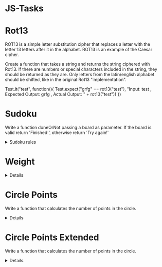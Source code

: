 # JS-Tasks

# Rot13
ROT13 is a simple letter substitution cipher that replaces a letter with the letter 13 letters after it in the alphabet. ROT13 is an example of the Caesar cipher.

Create a function that takes a string and returns the string ciphered with Rot13. If there are numbers or special characters included in the string, they should be returned as they are. Only letters from the latin/english alphabet should be shifted, like in the original Rot13 "implementation".

Test.it("test", function(){
    Test.expect("grfg" == rot13("test"), "Input: test , Expected Output: grfg , Actual Output: " + rot13("test"))
  })  
  
  
# Sudoku
Write a function doneOrNot passing a board as parameter. If the board is valid return 'Finished!', otherwise return 'Try again!'

<details><summary>Sudoku rules</summary>
Complete the Sudoku puzzle so that each and every row, column, and region contains the numbers one through nine only once.

Rows:

![alt text](http://www.sudokuessentials.com/images/Row.gif)

There are 9 rows in a traditional Sudoku puzzle. Every row must contain the numbers 1, 2, 3, 4, 5, 6, 7, 8, and 9. There may not be any duplicate numbers in any row. In other words, there can not be any rows that are identical.

In the illustration the numbers 5, 3, 1, and 2 are the "givens". They can not be changed. The remaining numbers in black are the numbers that you fill in to complete the row.

Columns:

![alt text](http://www.sudokuessentials.com/images/Column.gif)

There are 9 columns in a traditional Sudoku puzzle. Like the Sudoku rule for rows, every column must also contain the numbers 1, 2, 3, 4, 5, 6, 7, 8, and 9. Again, there may not be any duplicate numbers in any column. Each column will be unique as a result.

In the illustration the numbers 7, 2, and 6 are the "givens". They can not be changed. You fill in the remaining numbers as shown in black to complete the column.

Regions

![alt text](http://www.sudokuessentials.com/images/Region.gif)

A region is a 3x3 box like the one shown to the left. There are 9 regions in a traditional Sudoku puzzle.

Like the Sudoku requirements for rows and columns, every region must also contain the numbers 1, 2, 3, 4, 5, 6, 7, 8, and 9. Duplicate numbers are not permitted in any region. Each region will differ from the other regions.

In the illustration the numbers 1, 2, and 8 are the "givens". They can not be changed. Fill in the remaining numbers as shown in black to complete the region.

Valid board example:
![alt text](http://upload.wikimedia.org/wikipedia/commons/thumb/3/31/Sudoku-by-L2G-20050714_solution.svg/364px-Sudoku-by-L2G-20050714_solution.svg.png)
</details>

# Weight

<details><summary>Details</summary>
    My friend John and I are members of the "Fat to Fit Club (FFC)". John is worried because each month a list with the weights of members is published and each month he is the last on the list which means he is the heaviest.

I am the one who establishes the list so I told him: "Don't worry any more, I will modify the order of the list". It was decided to attribute a "weight" to numbers. The weight of a number will be from now on the sum of its digits.

For example 99 will have "weight" 18, 100 will have "weight" 1 so in the list 100 will come before 99. Given a string with the weights of FFC members in normal order can you give this string ordered by "weights" of these numbers?

Example:
"56 65 74 100 99 68 86 180 90" ordered by numbers weights becomes: "100 180 90 56 65 74 68 86 99"

When two numbers have the same "weight", let us class them as if they were strings and not numbers: 100 is before 180 because its "weight" (1) is less than the one of 180 (9) and 180 is before 90 since, having the same "weight" (9), it comes before as a string.

All numbers in the list are positive numbers and the list can be empty.</details>

# Circle Points
Write a function that calculates the number of points in the circle.
<details><summary>Details</summary>
You have the radius of a circle with the center in point (0,0).

Write a function that calculates the number of points in the circle where (x,y) - the cartesian coordinates of the points - are integers.

Example: for radius = 2 the result should be 13.


![alt text](http://i.imgur.com/1SMov3s.png)
</details>


# Circle Points Extended
Write a function that calculates the number of points in the circle.
<details><summary>Details</summary>
You have the radius of a circle with the center in point (xP,yP).

Write a function that calculates the number of points in the circle where (x,y) - the cartesian coordinates of the points - are integers.

Example: for radius = 1000 the result should be 3141549.

![alt text](http://i.imgur.com/1SMov3s.png)
</details>


